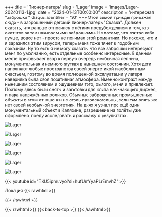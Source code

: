 +++
title = 'Пионер-лагерь'
slug = 'Lager'
image = 'images/Lager-20240113-1.jpg'
date = "2024-01-13T00:00:00"
description = 'интересная "заброшка"'
disqus_identifier = '93'
+++
Этой зимой трижды приезжал сюда - в заброшенный детский пионер-лагерь "Сказка". Должен сказать, что раньше относился с лёгким предубеждением к тем, кто охотится за так называемыми заброшками. Не потому, что считал себя лучше, вовсе нет - просто не понимал этой романтики. Но похоже, что и я заразился этим вирусом, теперь меня тоже тянет к подобным локациям. Ну то есть я не могу сказать, что все заброшки интересуют меня по умолчанию, есть отдельные особенно интересные. В данном месте приковывает взор в первую очередь необычная лепнина, монументальная и немного жуткая в нынешнем состоянии. Хотя дети наполняют любые пространства своей энергетикой и асболютным счастьем, поэтому во время полноценной эксплуатации у лагеря наверняка была своя позитивная атмосфера. Именно контраст между нынешним состоянием и ощущением того, былого, меня и привлекает. Поэтому здесь были сняты и заготовки для клипа начинающего диджея, и пара напряжённых роликов. Обычные заброшенные промышленные объекты в этом отношении не столь привлекательны, если там опять же нет своей необычной энергетики. На днях я узнал про ещё один монументальный объект в Калязине, разрешение на полёты уже оформлено, поеду исследовать и расскажу о результатах.

![Lager](/images/Lager-20240113-2.jpg)

![Lager](/images/Lager-20240113-3.jpg)

![Lager](/images/Lager-20240113-4.jpg)

![Lager](/images/Lager-20240113-5.jpg)

![Lager](/images/Lager-20240113-6.jpg)

![Lager](/images/Lager-20240113-7.jpg)

{{< youtube id="TKU5ipmuvyo?si=hufUmYyaPLrEmvhZ" >}}

Локация
{{< rawhtml >}}
<div class="yandex-map-container">
<script type="text/javascript" charset="utf-8" async src="https://api-maps.yandex.ru/services/constructor/1.0/js/?um=constructor%3Aa2b88ef82326b9350c10586e39e81623d736c64bb40e7dbaf34280b5544c9f4b&amp;width=800&amp;height=400&amp;lang=ru_RU&amp;scroll=true"></script>
</div>
{{< /rawhtml >}}

{{< rawhtml >}}
{{< back-to-top >}}
{{< /rawhtml >}}